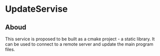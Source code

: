 # UpdateServise
## Aboud
This service is proposed to be built as a cmake project - a static library. It can be used to connect to a remote server and update the main program files.
